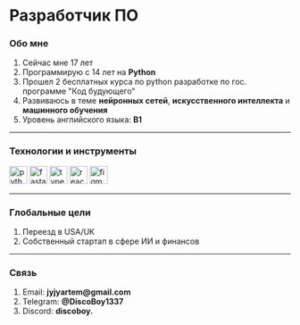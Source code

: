 <link rel="stylesheet" href="https://cdn.jsdelivr.net/gh/devicons/devicon@v2.15.1/devicon.min.css">

# Разработчик ПО

### Обо мне

1. Сейчас мне 17 лет
2. Программирую с 14 лет на __Python__
3. Прошел 2 бесплатных курса по python разработке по гос. программе "Код будующего"
4. Развиваюсь в теме __нейронных сетей__, __искусственного интеллекта__ и __машинного обучения__
5. Уровень английского языка: __B1__

***

<div>
    <h3>Технологии и инструменты</h3>
    <img src="https://cdn.jsdelivr.net/gh/devicons/devicon/icons/python/python-original.svg" width=32 height=32 alt='python' />
    <img src="https://cdn.jsdelivr.net/gh/devicons/devicon/icons/fastapi/fastapi-original.svg" width=32 height=32 alt='fastapi' />
    <img src="https://cdn.jsdelivr.net/gh/devicons/devicon/icons/typescript/typescript-original.svg" width=32 height=32 alt='typescript' />
    <img src="https://cdn.jsdelivr.net/gh/devicons/devicon/icons/react/react-original.svg" width=32 height=32 alt='react' />
    <img src="https://cdn.jsdelivr.net/gh/devicons/devicon/icons/figma/figma-original.svg" width=32 height=32 alt='figma' />
</div>

***

### Глобальные цели

1. Переезд в USA/UK
2. Собственный стартап в сфере ИИ и финансов

***

### Связь

1. Email: __jyjyartem@gmail.com__
2. Telegram: __@DiscoBoy1337__
3. Discord: __discoboy.__
